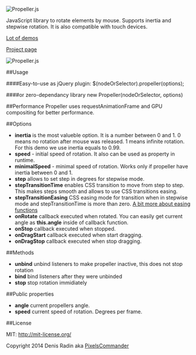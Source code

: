 ![Propeller.js](http://pixelscommander.com/polygon/propeller/logo.gif "JavaScript library to rotate HTML elements by mouse or touch gestures")

JavaScript library to rotate elements by mouse. Supports inertia and stepwise rotation. It is also compatible with touch devices.

[Lot of demos](http://pixelscommander.com/polygon/propeller/example/jquerygrid.html)

[Project page](http://pixelscommander.com/polygon/propeller/)

![Propeller.js](http://pixelscommander.com/polygon/propeller/example/demo.gif "JavaScript library to rotate HTML elements by mouse or touch gestures")

##Usage

####Easy-to-use as jQuery plugin:
    $(nodeOrSelector).propeller(options);

####or zero-dependancy library 
    new Propeller(nodeOrSelector, options)

##Performance
Propeller uses requestAnimationFrame and GPU compositing for better performance.
    
##Options
- **inertia** is the most valueble option. It is a number between 0 and 1. 0 means no rotation after mouse was released. 1 means infinite rotation. For this demo we use inertia equals to 0.99.
- **speed** - initial speed of rotation. It also can be used as property in runtime.
- **minimalSpeed** - minimal speed of rotation. Works only if propeller have inertia between 0 and 1.
- **step** allows to set step in degrees for stepwise mode.
- **stepTransitionTime** enables CSS transition to move from step to step. This makes steps smooth and allows to use CSS transitions easing.
- **stepTransitionEasing** CSS easing mode for transition when in stepwise mode and stepTransitionTime is more than zero. [A bit more about easing functions](http://www.w3schools.com/cssref/css3_pr_transition-timing-function.asp)
- **onRotate** callback executed when rotated. You can easily get current angle as **this.angle** inside of callback function.
- **onStop** callback executed when stopped.
- **onDragStart** callback executed when start dragging.
- **onDragStop** callback executed when stop dragging.

##Methods
- **unbind** unbind listeners to make propeller inactive, this does not stop rotation
- **bind** bind listeners after they were unbinded
- **stop** stop rotation immidiately

##Public properties
- **angle** current propellers angle.
- **speed** current speed of rotation. Degrees per frame.

##License

MIT: http://mit-license.org/

Copyright 2014 Denis Radin aka [PixelsCommander](http://pixelscommander.com)
